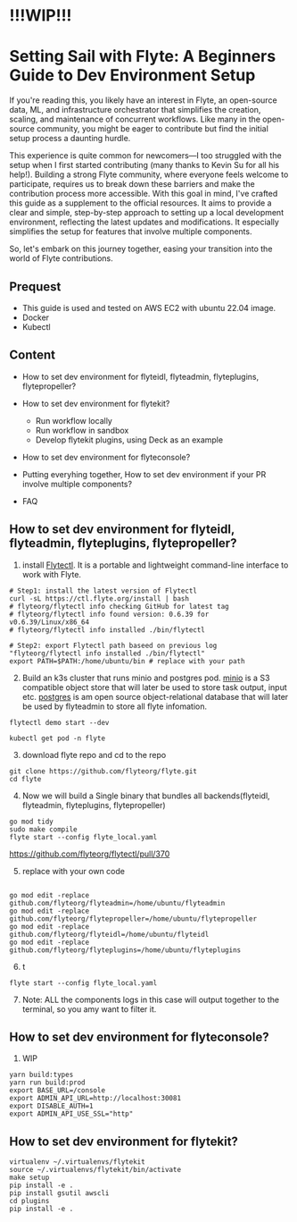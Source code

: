 # !!!WIP!!!


# Setting Sail with Flyte: A Beginners Guide to Dev Environment Setup

If you're reading this, you likely have an interest in Flyte, an open-source data, ML, and infrastructure orchestrator that simplifies the creation, scaling, and maintenance of concurrent workflows. Like many in the open-source community, you might be eager to contribute but find the initial setup process a daunting hurdle.

This experience is quite common for newcomers—I too struggled with the setup when I first started contributing (many thanks to Kevin Su for all his help!). Building a strong Flyte community, where everyone feels welcome to participate, requires us to break down these barriers and make the contribution process more accessible. With this goal in mind, I've crafted this guide as a supplement to the official resources. It aims to provide a clear and simple, step-by-step approach to setting up a local development environment, reflecting the latest updates and modifications. It especially simplifies the setup for features that involve multiple components.

So, let's embark on this journey together, easing your transition into the world of Flyte contributions.



## Prequest

- This guide is used and tested on AWS EC2 with ubuntu 22.04 image.
- Docker
- Kubectl

## Content
- How to set dev environment for flyteidl, flyteadmin, flyteplugins, flytepropeller?
 
- How to set dev environment for flytekit?
  - Run workflow locally
  - Run workflow in sandbox
  - Develop flytekit plugins, using Deck as an example
  
- How to set dev environment for flyteconsole?
  
- Putting everyhing together, How to set dev environment if your PR involve multiple components?
  
- FAQ

## How to set dev environment for flyteidl, flyteadmin, flyteplugins, flytepropeller?

1. install [Flytectl](https://github.com/flyteorg/flytectl). It is a portable and lightweight command-line interface to work with Flyte.
```shell
# Step1: install the latest version of Flytectl
curl -sL https://ctl.flyte.org/install | bash
# flyteorg/flytectl info checking GitHub for latest tag
# flyteorg/flytectl info found version: 0.6.39 for v0.6.39/Linux/x86_64
# flyteorg/flytectl info installed ./bin/flytectl

# Step2: export Flytectl path baseed on previous log "flyteorg/flytectl info installed ./bin/flytectl"
export PATH=$PATH:/home/ubuntu/bin # replace with your path
```

2. Build an k3s cluster that runs minio and postgres pod.
[minio](https://min.io/) is a S3 compatible object store that will later be used to store task output, input etc.
[postgres](https://www.postgresql.org/) is am open source object-relational database that will later be used by flyteadmin to store all flyte infomation.
```shell
flytectl demo start --dev

kubectl get pod -n flyte
```

3. download flyte repo and cd to the repo
```shell
git clone https://github.com/flyteorg/flyte.git
cd flyte
```

4. Now we will build a Single binary that bundles all backends(flyteidl, flyteadmin, flyteplugins, flytepropeller)
```shell
go mod tidy
sudo make compile
flyte start --config flyte_local.yaml
```
https://github.com/flyteorg/flytectl/pull/370

5. replace with your own code
```shell

go mod edit -replace github.com/flyteorg/flyteadmin=/home/ubuntu/flyteadmin
go mod edit -replace github.com/flyteorg/flytepropeller=/home/ubuntu/flytepropeller
go mod edit -replace github.com/flyteorg/flyteidl=/home/ubuntu/flyteidl
go mod edit -replace github.com/flyteorg/flyteplugins=/home/ubuntu/flyteplugins
```

6. t
```shell
flyte start --config flyte_local.yaml
```

7. Note: ALL the components logs in this case will output together to the terminal, so you amy want to filter it.

## How to set dev environment for flyteconsole?

1. WIP
```shell
yarn build:types
yarn run build:prod
export BASE_URL=/console
export ADMIN_API_URL=http://localhost:30081
export DISABLE_AUTH=1
export ADMIN_API_USE_SSL="http"
```



## How to set dev environment for flytekit?


```shell
virtualenv ~/.virtualenvs/flytekit
source ~/.virtualenvs/flytekit/bin/activate
make setup
pip install -e .
pip install gsutil awscli
cd plugins
pip install -e .
```














